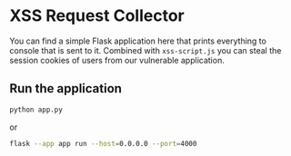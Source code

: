 # XSS Request Collector

You can find a simple Flask application here that prints everything to console that is sent to it.
Combined with `xss-script.js` you can steal the session cookies of users from our vulnerable application.

## Run the application

```bash
python app.py
```

or

```bash
flask --app app run --host=0.0.0.0 --port=4000
```